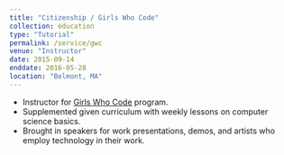 ```yaml
---
title: "Citizenship / Girls Who Code"
collection: education
type: "Tutorial"
permalink: /service/gwc
venue: "Instructor"
date: 2015-09-14
enddate: 2016-05-28
location: "Belmont, MA"
---
```


<ul>
<li>Instructor for <a href="https://girlswhocode.com/">Girls Who Code</a> program.</li>
<li>Supplemented given curriculum with weekly lessons on computer science basics.</li>
<li> Brought in speakers for work presentations, demos, and artists who employ technology in their work.</li>
</ul>
